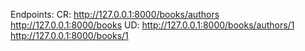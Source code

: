 Endpoints:
CR:
http://127.0.0.1:8000/books/authors
http://127.0.0.1:8000/books
UD:
http://127.0.0.1:8000/books/authors/1
http://127.0.0.1:8000/books/1
